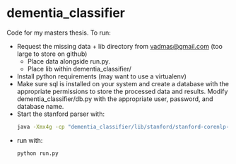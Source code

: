 # dementia_classifier
Code for my masters thesis. To run: 
- Request the missing data + lib directory from vadmas@gmail.com (too large to store on github) 
    -  Place data alongside run.py.
    -  Place lib within dementia_classifier/ 
- Install python requirements (may want to use a virtualenv)
- Make sure sql is installed on your system and create a database with the appropriate permissions to store the processed data and results. Modify dementia_classifier/db.py with the appropriate user, password, and database name.
- Start the stanford parser with:
    ```bash
    java -Xmx4g -cp "dementia_classifier/lib/stanford/stanford-corenlp-full-2015-12-09/*" edu.stanford.nlp.pipeline.StanfordCoreNLPServer -port 9000 -timeout 20000
    ```
- run with:
  ```python
  python run.py
  ```

